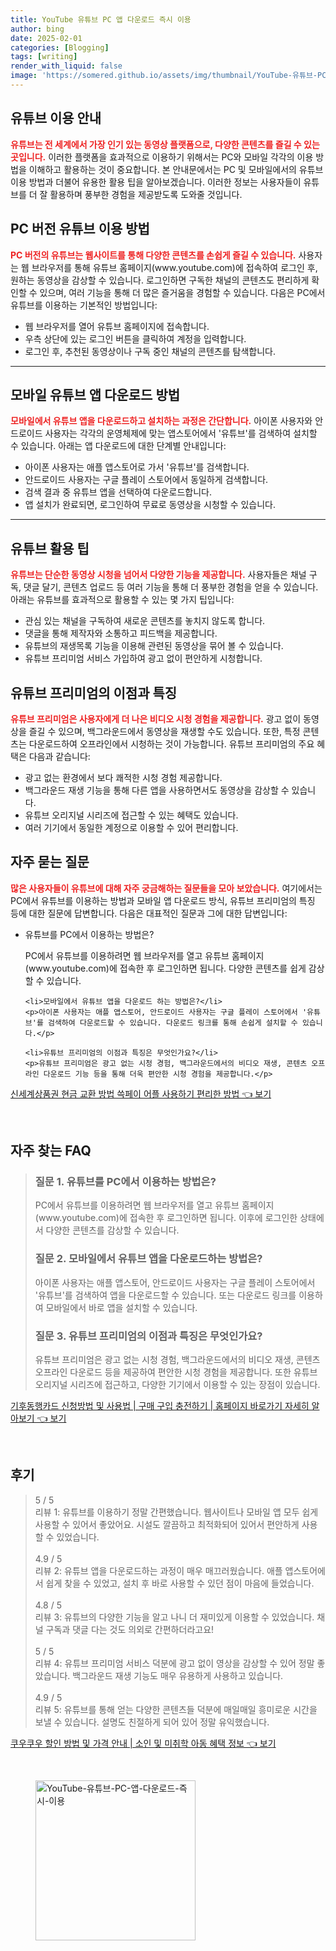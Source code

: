 ```yaml
---
title: YouTube 유튜브 PC 앱 다운로드 즉시 이용
author: bing
date: 2025-02-01
categories: [Blogging]
tags: [writing]
render_with_liquid: false
image: 'https://somered.github.io/assets/img/thumbnail/YouTube-유튜브-PC-앱-다운로드-즉시-이용.webp'
---
```



<h2 id='유튜브_이용_안내'>유튜브 이용 안내</h2>

<p><b><span style="color: #ee2323;">유튜브는 전 세계에서 가장 인기 있는 동영상 플랫폼으로, 다양한 콘텐츠를 즐길 수 있는 곳입니다.</span></b> 이러한 플랫폼을 효과적으로 이용하기 위해서는 PC와 모바일 각각의 이용 방법을 이해하고 활용하는 것이 중요합니다. 본 안내문에서는 PC 및 모바일에서의 유튜브 이용 방법과 더불어 유용한 활용 팁을 알아보겠습니다. 이러한 정보는 사용자들이 유튜브를 더 잘 활용하며 풍부한 경험을 제공받도록 도와줄 것입니다.</p>

<h2 id='pc_버전_유튜브_이용_방법'>PC 버전 유튜브 이용 방법</h2>

<p><b><span style="color: #ee2323;">PC 버전의 유튜브는 웹사이트를 통해 다양한 콘텐츠를 손쉽게 즐길 수 있습니다.</span></b> 사용자는 웹 브라우저를 통해 유튜브 홈페이지(www.youtube.com)에 접속하여 로그인 후, 원하는 동영상을 감상할 수 있습니다. 로그인하면 구독한 채널의 콘텐츠도 편리하게 확인할 수 있으며, 여러 기능을 통해 더 많은 즐거움을 경험할 수 있습니다. 다음은 PC에서 유튜브를 이용하는 기본적인 방법입니다:</p>

<ul>
    <li>웹 브라우저를 열어 유튜브 홈페이지에 접속합니다.</li>
    <li>우측 상단에 있는 로그인 버튼을 클릭하여 계정을 입력합니다.</li>
    <li>로그인 후, 추천된 동영상이나 구독 중인 채널의 콘텐츠를 탐색합니다.</li>
</ul>

<hr />

<h2 id='모바일_유튜브_앱_다운로드_방법'>모바일 유튜브 앱 다운로드 방법</h2>

<p><b><span style="color: #ee2323;">모바일에서 유튜브 앱을 다운로드하고 설치하는 과정은 간단합니다.</span></b> 아이폰 사용자와 안드로이드 사용자는 각각의 운영체제에 맞는 앱스토어에서 '유튜브'를 검색하여 설치할 수 있습니다. 아래는 앱 다운로드에 대한 단계별 안내입니다:</p>

<ul>
    <li>아이폰 사용자는 애플 앱스토어로 가서 '유튜브'를 검색합니다.</li>
    <li>안드로이드 사용자는 구글 플레이 스토어에서 동일하게 검색합니다.</li>
    <li>검색 결과 중 유튜브 앱을 선택하여 다운로드합니다.</li>
    <li>앱 설치가 완료되면, 로그인하여 무료로 동영상을 시청할 수 있습니다.</li>
</ul>

<hr />

<h2 id='유튜브_활용_팁'>유튜브 활용 팁</h2>

<p><b><span style="color: #ee2323;">유튜브는 단순한 동영상 시청을 넘어서 다양한 기능을 제공합니다.</span></b> 사용자들은 채널 구독, 댓글 달기, 콘텐츠 업로드 등 여러 기능을 통해 더 풍부한 경험을 얻을 수 있습니다. 아래는 유튜브를 효과적으로 활용할 수 있는 몇 가지 팁입니다:</p>

<ul>
    <li>관심 있는 채널을 구독하여 새로운 콘텐츠를 놓치지 않도록 합니다.</li>
    <li>댓글을 통해 제작자와 소통하고 피드백을 제공합니다.</li>
    <li>유튜브의 재생목록 기능을 이용해 관련된 동영상을 묶어 볼 수 있습니다.</li>
    <li>유튜브 프리미엄 서비스 가입하여 광고 없이 편안하게 시청합니다.</li>
</ul>

<h2 id='유튜브_프리미엄_이점'>유튜브 프리미엄의 이점과 특징</h2>

<p><b><span style="color: #ee2323;">유튜브 프리미엄은 사용자에게 더 나은 비디오 시청 경험을 제공합니다.</span></b> 광고 없이 동영상을 즐길 수 있으며, 백그라운드에서 동영상을 재생할 수도 있습니다. 또한, 특정 콘텐츠는 다운로드하여 오프라인에서 시청하는 것이 가능합니다. 유튜브 프리미엄의 주요 혜택은 다음과 같습니다:</p>

<ul>
    <li>광고 없는 환경에서 보다 쾌적한 시청 경험 제공합니다.</li>
    <li>백그라운드 재생 기능을 통해 다른 앱을 사용하면서도 동영상을 감상할 수 있습니다.</li>
    <li>유튜브 오리지널 시리즈에 접근할 수 있는 혜택도 있습니다.</li>
    <li>여러 기기에서 동일한 계정으로 이용할 수 있어 편리합니다.</li>
</ul>

<h2 id='자주_묻는_질문'>자주 묻는 질문</h2>

<p><b><span style="color: #ee2323;">많은 사용자들이 유튜브에 대해 자주 궁금해하는 질문들을 모아 보았습니다.</span></b> 여기에서는 PC에서 유튜브를 이용하는 방법과 모바일 앱 다운로드 방식, 유튜브 프리미엄의 특징 등에 대한 질문에 답변합니다. 다음은 대표적인 질문과 그에 대한 답변입니다:</p>

<ul>
    <li>유튜브를 PC에서 이용하는 방법은?</li>
    <p>PC에서 유튜브를 이용하려면 웹 브라우저를 열고 유튜브 홈페이지(www.youtube.com)에 접속한 후 로그인하면 됩니다. 다양한 콘텐츠를 쉽게 감상할 수 있습니다.</p>

    <li>모바일에서 유튜브 앱을 다운로드 하는 방법은?</li>
    <p>아이폰 사용자는 애플 앱스토어, 안드로이드 사용자는 구글 플레이 스토어에서 '유튜브'를 검색하여 다운로드할 수 있습니다. 다운로드 링크를 통해 손쉽게 설치할 수 있습니다.</p>

    <li>유튜브 프리미엄의 이점과 특징은 무엇인가요?</li>
    <p>유튜브 프리미엄은 광고 없는 시청 경험, 백그라운드에서의 비디오 재생, 콘텐츠 오프라인 다운로드 기능 등을 통해 더욱 편안한 시청 경험을 제공합니다.</p>
</ul>


<p><a class="click-button" title="신세계상품권 현금 교환 방법 쓱페이 어플 사용하기 편리한 방법" href="https://somered.github.io/posts/%EC%8B%A0%EC%84%B8%EA%B3%84%EC%83%81%ED%92%88%EA%B6%8C-%ED%98%84%EA%B8%88-%EA%B5%90%ED%99%98-%EB%B0%A9%EB%B2%95-%EC%93%B1%ED%8E%98%EC%9D%B4-%EC%96%B4%ED%94%8C-%EC%82%AC%EC%9A%A9%ED%95%98%EA%B8%B0-%ED%8E%B8%EB%A6%AC%ED%95%9C-%EB%B0%A9%EB%B2%95/" rel="dofollow">신세계상품권 현금 교환 방법 쓱페이 어플 사용하기 편리한 방법 👈 보기</a></p><br>
<h2 id='자주_찾는_FAQ'>자주 찾는 FAQ</h2>
<div itemscope="" itemtype="https://schema.org/FAQPage"> 
<blockquote> 
<div itemscope="" itemprop="mainEntity" itemtype="https://schema.org/Question"> 
<h3 itemprop="name">질문 1. 유튜브를 PC에서 이용하는 방법은?</h3> 
<div itemscope="" itemprop="acceptedAnswer" itemtype="https://schema.org/Answer"> 
<span itemprop="text"> 
<p>PC에서 유튜브를 이용하려면 웹 브라우저를 열고 유튜브 홈페이지(www.youtube.com)에 접속한 후 로그인하면 됩니다. 이후에 로그인한 상태에서 다양한 콘텐츠를 감상할 수 있습니다.</p> 
</span> 
</div> 
</div> 

<div itemscope="" itemprop="mainEntity" itemtype="https://schema.org/Question"> 
<h3 itemprop="name">질문 2. 모바일에서 유튜브 앱을 다운로드하는 방법은?</h3> 
<div itemscope="" itemprop="acceptedAnswer" itemtype="https://schema.org/Answer"> 
<span itemprop="text"> 
<p>아이폰 사용자는 애플 앱스토어, 안드로이드 사용자는 구글 플레이 스토어에서 '유튜브'를 검색하여 앱을 다운로드할 수 있습니다. 또는 다운로드 링크를 이용하여 모바일에서 바로 앱을 설치할 수 있습니다.</p> 
</span> 
</div> 
</div> 

<div itemscope="" itemprop="mainEntity" itemtype="https://schema.org/Question"> 
<h3 itemprop="name">질문 3. 유튜브 프리미엄의 이점과 특징은 무엇인가요?</h3> 
<div itemscope="" itemprop="acceptedAnswer" itemtype="https://schema.org/Answer"> 
<span itemprop="text"> 
<p>유튜브 프리미엄은 광고 없는 시청 경험, 백그라운드에서의 비디오 재생, 콘텐츠 오프라인 다운로드 등을 제공하여 편안한 시청 경험을 제공합니다. 또한 유튜브 오리지널 시리즈에 접근하고, 다양한 기기에서 이용할 수 있는 장점이 있습니다.</p> 
</span> 
</div> 
</div> 
</blockquote> 
</div>
<p><a class="click-button" title="기후동행카드 신청방법 및 사용법 | 구매 구입 충전하기 | 홈페이지 바로가기 자세히 알아보기" href="https://somered.github.io/posts/%EA%B8%B0%ED%9B%84%EB%8F%99%ED%96%89%EC%B9%B4%EB%93%9C-%EC%8B%A0%EC%B2%AD%EB%B0%A9%EB%B2%95-%EB%B0%8F-%EC%82%AC%EC%9A%A9%EB%B2%95-%EA%B5%AC%EB%A7%A4-%EA%B5%AC%EC%9E%85-%EC%B6%A9%EC%A0%84%ED%95%98%EA%B8%B0-%ED%99%88%ED%8E%98%EC%9D%B4%EC%A7%80-%EB%B0%94%EB%A1%9C%EA%B0%80%EA%B8%B0-%EC%9E%90%EC%84%B8%ED%9E%88-%EC%95%8C%EC%95%84%EB%B3%B4%EA%B8%B0/" rel="dofollow">기후동행카드 신청방법 및 사용법 | 구매 구입 충전하기 | 홈페이지 바로가기 자세히 알아보기 👈 보기</a></p><br>
<h2 id='후기'>후기</h2>
<div itemscope itemtype="https://schema.org/Product">
  <blockquote>
  <div itemprop="review" itemscope itemtype="https://schema.org/Review">
      <div itemprop="reviewRating" itemscope itemtype="https://schema.org/Rating"> <span itemprop="ratingValue">5</span> / <span itemprop="bestRating">5</span> </div>
      <span itemprop="reviewBody">리뷰 1: 유튜브를 이용하기 정말 간편했습니다. 웹사이트나 모바일 앱 모두 쉽게 사용할 수 있어서 좋았어요. 시설도 깔끔하고 최적화되어 있어서 편안하게 사용할 수 있었습니다.</span>
  </div>
  <br>
  <div itemprop="review" itemscope itemtype="https://schema.org/Review">
      <div itemprop="reviewRating" itemscope itemtype="https://schema.org/Rating"> <span itemprop="ratingValue">4.9</span> / <span itemprop="bestRating">5</span> </div>
      <span itemprop="reviewBody">리뷰 2: 유튜브 앱을 다운로드하는 과정이 매우 매끄러웠습니다. 애플 앱스토어에서 쉽게 찾을 수 있었고, 설치 후 바로 사용할 수 있던 점이 마음에 들었습니다.</span>
  </div>
  <br>
  <div itemprop="review" itemscope itemtype="https://schema.org/Review">
      <div itemprop="reviewRating" itemscope itemtype="https://schema.org/Rating"> <span itemprop="ratingValue">4.8</span> / <span itemprop="bestRating">5</span> </div>
      <span itemprop="reviewBody">리뷰 3: 유튜브의 다양한 기능을 알고 나니 더 재미있게 이용할 수 있었습니다. 채널 구독과 댓글 다는 것도 의외로 간편하더라고요!</span>
  </div>
  <br>
  <div itemprop="review" itemscope itemtype="https://schema.org/Review">
      <div itemprop="reviewRating" itemscope itemtype="https://schema.org/Rating"> <span itemprop="ratingValue">5</span> / <span itemprop="bestRating">5</span> </div>
      <span itemprop="reviewBody">리뷰 4: 유튜브 프리미엄 서비스 덕분에 광고 없이 영상을 감상할 수 있어 정말 좋았습니다. 백그라운드 재생 기능도 매우 유용하게 사용하고 있습니다.</span>
  </div>
  <br>
  <div itemprop="review" itemscope itemtype="https://schema.org/Review">
      <div itemprop="reviewRating" itemscope itemtype="https://schema.org/Rating"> <span itemprop="ratingValue">4.9</span> / <span itemprop="bestRating">5</span> </div>
      <span itemprop="reviewBody">리뷰 5: 유튜브를 통해 얻는 다양한 콘텐츠들 덕분에 매일매일 흥미로운 시간을 보낼 수 있습니다. 설명도 친절하게 되어 있어 정말 유익했습니다.</span>
  </div>
  </blockquote>
</div>
<p><a class="click-button" title="쿠우쿠우 할인 방법 및 가격 안내 | 소인 및 미취학 아동 혜택 정보" href="https://somered.github.io/posts/%EC%BF%A0%EC%9A%B0%EC%BF%A0%EC%9A%B0-%ED%95%A0%EC%9D%B8-%EB%B0%A9%EB%B2%95-%EB%B0%8F-%EA%B0%80%EA%B2%A9-%EC%95%88%EB%82%B4-%EC%86%8C%EC%9D%B8-%EB%B0%8F-%EB%AF%B8%EC%B7%A8%ED%95%99-%EC%95%84%EB%8F%99-%ED%98%9C%ED%83%9D-%EC%A0%95%EB%B3%B4/" rel="dofollow">쿠우쿠우 할인 방법 및 가격 안내 | 소인 및 미취학 아동 혜택 정보 👈 보기</a></p><br>
<figure class="image"><img src="https://somered.github.io/assets/img/thumbnail/YouTube-유튜브-PC-앱-다운로드-즉시-이용.webp" alt="YouTube-유튜브-PC-앱-다운로드-즉시-이용" width="256" height="256"></figure>